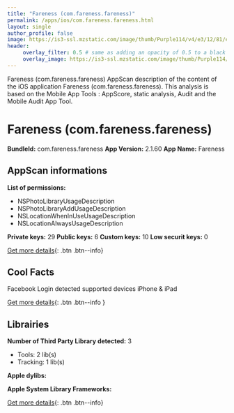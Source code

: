 ```yaml
---
title: "Fareness (com.fareness.fareness)"
permalink: /apps/ios/com.fareness.fareness.html
layout: single
author_profile: false
image: https://is3-ssl.mzstatic.com/image/thumb/Purple114/v4/e3/12/81/e3128188-db56-bd18-3608-96e81e562466/AppIcon-0-0-1x_U007emarketing-0-0-0-10-0-0-sRGB-0-0-0-GLES2_U002c0-512MB-85-220-0-0.png/512x512bb.jpg
header: 
     overlay_filter: 0.5 # same as adding an opacity of 0.5 to a black background
     overlay_image: https://is3-ssl.mzstatic.com/image/thumb/Purple114/v4/e3/12/81/e3128188-db56-bd18-3608-96e81e562466/AppIcon-0-0-1x_U007emarketing-0-0-0-10-0-0-sRGB-0-0-0-GLES2_U002c0-512MB-85-220-0-0.png/512x512bb.jpg
---
```

Fareness (com.fareness.fareness) AppScan description of the content of the iOS application Fareness (com.fareness.fareness). This analysis is based on the Mobile App Tools : AppScore, static analysis, Audit and the Mobile Audit App Tool.

# Fareness (com.fareness.fareness)

**BundleId:** com.fareness.fareness
**App Version:** 2.1.60
**App Name:** Fareness


## AppScan informations 

**List of permissions:** 
- NSPhotoLibraryUsageDescription
- NSPhotoLibraryAddUsageDescription
- NSLocationWhenInUseUsageDescription
- NSLocationAlwaysUsageDescription
  
  
**Private keys:** 29
**Public keys:** 6
**Custom keys:** 10
**Low securit keys:** 0
  
[Get more details](/pricing.html){: .btn .btn--info}

## Cool Facts

Facebook Login detected
supported devices iPhone & iPad
  
[Get more details](/pricing.html){: .btn .btn--info }

## Librairies 
**Number of Third Party Library detected:** 3
- Tools: 2 lib(s)
- Tracking: 1 lib(s)


**Apple dylibs:**


**Apple System Library Frameworks:**


  
[Get more details](/pricing.html){: .btn .btn--info}

